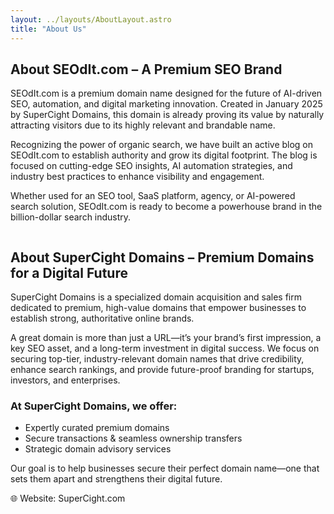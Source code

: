 ```yaml
---
layout: ../layouts/AboutLayout.astro
title: "About Us"
---
```


## About SEOdIt.com – A Premium SEO Brand

SEOdIt.com is a premium domain name designed for the future of AI-driven SEO, automation, and digital marketing innovation. Created in January 2025 by SuperCight Domains, this domain is already proving its value by naturally attracting visitors due to its highly relevant and brandable name.

Recognizing the power of organic search, we have built an active blog on SEOdIt.com to establish authority and grow its digital footprint. The blog is focused on cutting-edge SEO insights, AI automation strategies, and industry best practices to enhance visibility and engagement.

Whether used for an SEO tool, SaaS platform, agency, or AI-powered search solution, SEOdIt.com is ready to become a powerhouse brand in the billion-dollar search industry.

<div>
  <img src="" class="sm:w-1/2 mx-auto" alt="">
</div>

## About SuperCight Domains – Premium Domains for a Digital Future

SuperCight Domains is a specialized domain acquisition and sales firm dedicated to premium, high-value domains that empower businesses to establish strong, authoritative online brands.

A great domain is more than just a URL—it’s your brand’s first impression, a key SEO asset, and a long-term investment in digital success. We focus on securing top-tier, industry-relevant domain names that drive credibility, enhance search rankings, and provide future-proof branding for startups, investors, and enterprises.

### At SuperCight Domains, we offer:
* Expertly curated premium domains
* Secure transactions & seamless ownership transfers
* Strategic domain advisory services

Our goal is to help businesses secure their perfect domain name—one that sets them apart and strengthens their digital future.

🌐 Website: SuperCight.com
